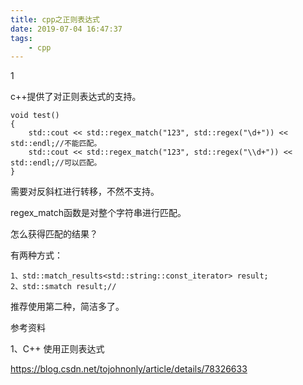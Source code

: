 ```yaml
---
title: cpp之正则表达式
date: 2019-07-04 16:47:37
tags:
	- cpp
---
```


1

c++提供了对正则表达式的支持。

```
void test()
{
    std::cout << std::regex_match("123", std::regex("\d+")) << std::endl;//不能匹配。
    std::cout << std::regex_match("123", std::regex("\\d+")) << std::endl;//可以匹配。
}
```

需要对反斜杠进行转移，不然不支持。

regex_match函数是对整个字符串进行匹配。

怎么获得匹配的结果？

有两种方式：

```
1、std::match_results<std::string::const_iterator> result;
2、std::smatch result;//
```

推荐使用第二种，简洁多了。



参考资料

1、C++ 使用正则表达式

https://blog.csdn.net/tojohnonly/article/details/78326633

